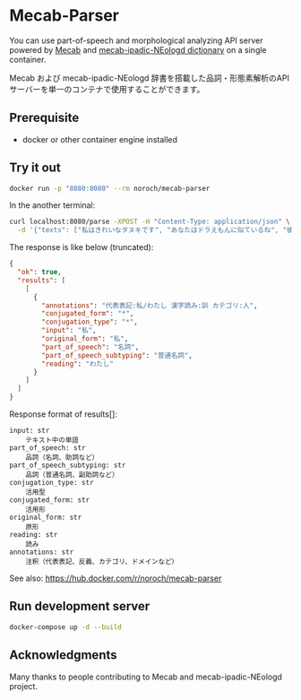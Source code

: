 # Mecab-Parser

You can use part-of-speech and morphological analyzing API server powered by [Mecab](https://taku910.github.io/mecab/) and [mecab-ipadic-NEologd dictionary](https://github.com/neologd/mecab-ipadic-neologd) on a single container.

Mecab および mecab-ipadic-NEologd 辞書を搭載した品詞・形態素解析のAPIサーバーを単一のコンテナで使用することができます。

## Prerequisite

* docker or other container engine installed

## Try it out

```sh
docker run -p "8080:8080" --rm noroch/mecab-parser
```

In the another terminal:

```sh
curl localhost:8080/parse -XPOST -H "Content-Type: application/json" \
  -d '{"texts": ["私はきれいなタヌキです", "あなたはドラえもんに似ているね", "彼はおいしい草を1日3回食べます", "彼女はたまに鹿児島に行きます"]}' | jq
```

The response is like below (truncated):

```json
{
  "ok": true,
  "results": [
    [
      {
        "annotations": "代表表記:私/わたし 漢字読み:訓 カテゴリ:人",
        "conjugated_form": "*",
        "conjugation_type": "*",
        "input": "私",
        "original_form": "私",
        "part_of_speech": "名詞",
        "part_of_speech_subtyping": "普通名詞",
        "reading": "わたし"
      }
    ]
  ]
}
```

Response format of results[]:

```
input: str
    テキスト中の単語
part_of_speech: str
    品詞（名詞、助詞など）
part_of_speech_subtyping: str
    品詞（普通名詞、副助詞など）
conjugation_type: str
    活用型
conjugated_form: str
    活用形
original_form: str
    原形
reading: str
    読み
annotations: str
    注釈（代表表記、反義、カテゴリ、ドメインなど）
```

See also: https://hub.docker.com/r/noroch/mecab-parser

## Run development server

```sh
docker-compose up -d --build
```

## Acknowledgments

Many thanks to people contributing to Mecab and mecab-ipadic-NEologd project.
